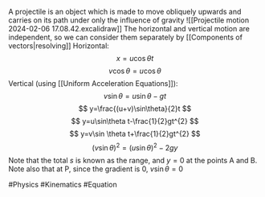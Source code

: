 A projectile is an object which is made to move obliquely upwards and carries on its path under only the influence of gravity
![[Projectile motion 2024-02-06 17.08.42.excalidraw]]
The horizontal and vertical motion are independent, so we can consider them separately by [[Components of vectors|resolving]]
Horizontal:
$$
x=u\cos\theta t
$$
$$
v\cos \theta=u\cos\theta
$$
Vertical (using [[Uniform Acceleration Equations]]):
$$
v\sin\theta=u\sin\theta -gt
$$
$$
y=\frac{(u+v)\sin\theta}{2}t
$$
$$
y=u\sin\theta t-\frac{1}{2}gt^{2}
$$
$$
y=v\sin \theta t+\frac{1}{2}gt^{2}
$$
$$
(v\sin\theta)^{2}=(u\sin\theta)^{2}-2gy
$$
Note that the total $s$ is known as the range, and $y=0$ at the points A and B. 
Note also that at P, since the gradient is 0, $v\sin\theta=0$

#Physics #Kinematics #Equation 
